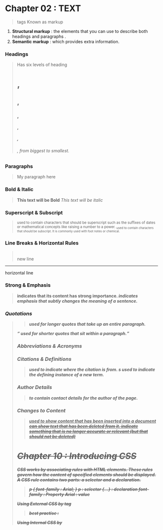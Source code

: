 # Chapter 02 : TEXT
 > tags Known as markup

1. **Structural markup** : the elements that you can use to describe both headings and paragraphs .
2. **Semantic markup** : which provides extra information.
 
### Headings
> Has six levels of heading <h1>,<h2>,<h3>,<h4>,<h5>,<h6> , from biggest to smallest.

### Paragraphs 
> <p> My paragraph here </p>

### Bold & Italic
> <b>This text will be Bold</b>
  <i>This text will be italic</i>

### Superscript & Subscript
> <sup> used to contain characters that should be superscript such as the suffixes  of dates or mathematical concepts like raising a number to a power.
  <sub> used to contain characters that should be subscript. It is commonly used with foot notes or chemical.

### Line Breaks & Horizontal Rules
> <br /> new line
  <hr /> horizontal line

### Strong & Emphasis
> <strong> indicates that its content has strong importance.
  <em> indicates emphasis that subtly changes the meaning of a sentence.

### Quotations
> <blockquote> used for longer quotes that take up an entire paragraph.
  <q>  used for shorter quotes that sit within a paragraph.


### Abbreviations & Acronyms 
> <abbr title="Acronyms">

### Citations & Definitions
> <cite> used to indicate where the citation is from.
  <dfn> s used to indicate the defining instance of a new term.

### Author Details
> <address> to contain contact details for the author of the page.

### Changes to Content
> <ins> used to show content that has been inserted into a document
  <del> can show text that has been deleted from it.
  <s> indicate something that is no longer accurate or relevant (but that should not be deleted)

# Chapter 10 : Introducing CSS
 **CSS works by associating rules with HTML elements. These rules govern how the content of specified elements should be displayed. A CSS rule contains two parts: a selector and a declaration.**
 > p { 
     font-family : Arial;
 }
 p : selector
 {...} : declaration
 font-family : Property
 Arial : value
 
**Using External CSS by <link> tag**
> best practise : <link href="css/styles.css" type="text/css" rel="stylesheet"/>

**Using Internal CSS by <style> tag**
> best practise put it inside head tag

# Chapter 2 : Basic JavaScript Instruction 

**Declare Variables** : var userName;
**Assign Variables** : userName = "malak";

**ARRAYS** : An array is a special type of variable. It doesn't just store one value; it stores a list of values.
**CREATING AN ARRAY** : var colors = new Array('white ' , 'black', 'custom');

